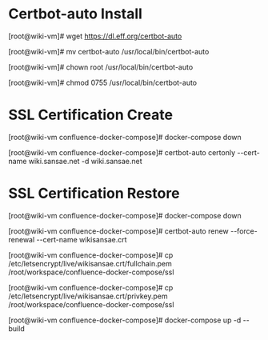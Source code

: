 # Certbot-auto Install
[root@wiki-vm]# wget https://dl.eff.org/certbot-auto

[root@wiki-vm]# mv certbot-auto /usr/local/bin/certbot-auto

[root@wiki-vm]# chown root /usr/local/bin/certbot-auto

[root@wiki-vm]# chmod 0755 /usr/local/bin/certbot-auto

# SSL Certification Create

[root@wiki-vm confluence-docker-compose]# docker-compose down

[root@wiki-vm confluence-docker-compose]# certbot-auto certonly --cert-name wiki.sansae.net -d wiki.sansae.net


# SSL Certification Restore

[root@wiki-vm confluence-docker-compose]# docker-compose down

[root@wiki-vm confluence-docker-compose]# certbot-auto renew --force-renewal --cert-name wikisansae.crt

[root@wiki-vm confluence-docker-compose]# cp /etc/letsencrypt/live/wikisansae.crt/fullchain.pem /root/workspace/confluence-docker-compose/ssl

[root@wiki-vm confluence-docker-compose]# cp /etc/letsencrypt/live/wikisansae.crt/privkey.pem /root/workspace/confluence-docker-compose/ssl

[root@wiki-vm confluence-docker-compose]# docker-compose up -d --build
